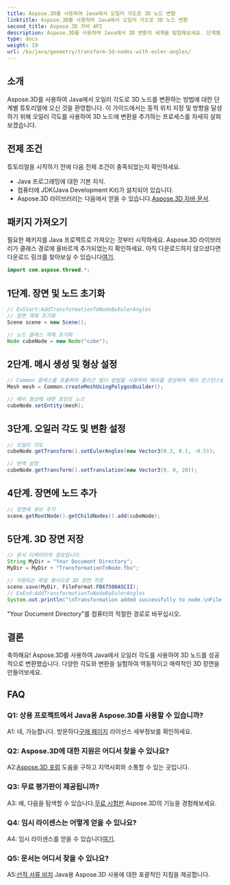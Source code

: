 ```yaml
---
title: Aspose.3D를 사용하여 Java에서 오일러 각도로 3D 노드 변환
linktitle: Aspose.3D를 사용하여 Java에서 오일러 각도로 3D 노드 변환
second_title: Aspose.3D 자바 API
description: Aspose.3D를 사용하여 Java에서 3D 변환의 세계를 탐험해보세요. 단계별 가이드에 따라 3D 노드에 동적 오일러 각도를 추가하세요.
type: docs
weight: 19
url: /ko/java/geometry/transform-3d-nodes-with-euler-angles/
---
```

## 소개

Aspose.3D를 사용하여 Java에서 오일러 각도로 3D 노드를 변환하는 방법에 대한 단계별 튜토리얼에 오신 것을 환영합니다. 이 가이드에서는 동적 위치 지정 및 방향을 달성하기 위해 오일러 각도를 사용하여 3D 노드에 변환을 추가하는 프로세스를 자세히 살펴보겠습니다.

## 전제 조건

튜토리얼을 시작하기 전에 다음 전제 조건이 충족되었는지 확인하세요.

- Java 프로그래밍에 대한 기본 지식.
- 컴퓨터에 JDK(Java Development Kit)가 설치되어 있습니다.
-  Aspose.3D 라이브러리는 다음에서 얻을 수 있습니다.[Aspose.3D 자바 문서](https://reference.aspose.com/3d/java/).

## 패키지 가져오기

 필요한 패키지를 Java 프로젝트로 가져오는 것부터 시작하세요. Aspose.3D 라이브러리가 클래스 경로에 올바르게 추가되었는지 확인하세요. 아직 다운로드하지 않으셨다면 다운로드 링크를 찾아보실 수 있습니다[여기](https://releases.aspose.com/3d/java/).

```java
import com.aspose.threed.*;
```

## 1단계. 장면 및 노드 초기화

```java
// ExStart:AddTransformationToNodeByEulerAngles
// 장면 객체 초기화
Scene scene = new Scene();

// 노드 클래스 객체 초기화
Node cubeNode = new Node("cube");
```

## 2단계. 메시 생성 및 형상 설정

```java
// Common 클래스를 호출하여 폴리곤 빌더 방법을 사용하여 메쉬를 생성하여 메쉬 인스턴스를 설정합니다.
Mesh mesh = Common.createMeshUsingPolygonBuilder();

// 메쉬 형상에 대한 포인트 노드
cubeNode.setEntity(mesh);
```

## 3단계. 오일러 각도 및 변환 설정

```java
// 오일러 각도
cubeNode.getTransform().setEulerAngles(new Vector3(0.3, 0.1, -0.5));

// 번역 설정
cubeNode.getTransform().setTranslation(new Vector3(0, 0, 20));
```

## 4단계. 장면에 노드 추가

```java
// 장면에 큐브 추가
scene.getRootNode().getChildNodes().add(cubeNode);
```

## 5단계. 3D 장면 저장

```java
// 문서 디렉터리의 경로입니다.
String MyDir = "Your Document Directory";
MyDir = MyDir + "TransformationToNode.fbx";

// 지원되는 파일 형식으로 3D 장면 저장
scene.save(MyDir, FileFormat.FBX7500ASCII);
// ExEnd:AddTransformationToNodeByEulerAngles
System.out.println("\nTransformation added successfully to node.\nFile saved at " + MyDir);
```

"Your Document Directory"를 컴퓨터의 적절한 경로로 바꾸십시오.

## 결론

축하해요! Aspose.3D를 사용하여 Java에서 오일러 각도를 사용하여 3D 노드를 성공적으로 변환했습니다. 다양한 각도와 변환을 실험하여 역동적이고 매력적인 3D 장면을 만들어보세요.

## FAQ

### Q1: 상용 프로젝트에서 Java용 Aspose.3D를 사용할 수 있습니까?

 A1: 네, 가능합니다. 방문하다[구매 페이지](https://purchase.aspose.com/buy) 라이선스 세부정보를 확인하세요.

### Q2: Aspose.3D에 대한 지원은 어디서 찾을 수 있나요?

 A2:[Aspose.3D 포럼](https://forum.aspose.com/c/3d/18) 도움을 구하고 지역사회와 소통할 수 있는 곳입니다.

### Q3: 무료 평가판이 제공됩니까?

 A3: 예, 다음을 탐색할 수 있습니다.[무료 시험판](https://releases.aspose.com/) Aspose.3D의 기능을 경험해보세요.

### Q4: 임시 라이센스는 어떻게 얻을 수 있나요?

 A4: 임시 라이센스를 얻을 수 있습니다[여기](https://purchase.aspose.com/temporary-license/).

### Q5: 문서는 어디서 찾을 수 있나요?

 A5:[선적 서류 비치](https://reference.aspose.com/3d/java/) Java용 Aspose.3D 사용에 대한 포괄적인 지침을 제공합니다.